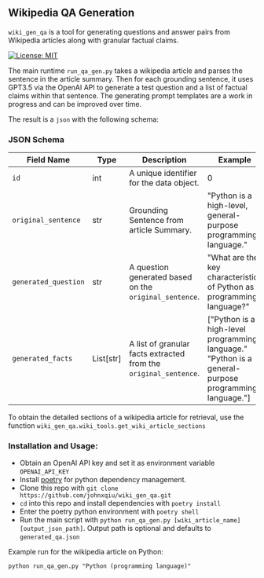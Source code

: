 ## Wikipedia QA Generation
`wiki_gen_qa` is a tool for generating questions and answer pairs from Wikipedia articles along with granular factual claims. 

[![License: MIT](https://img.shields.io/badge/License-MIT-yellow.svg)](https://opensource.org/licenses/MIT)

The main runtime `run_qa_gen.py` takes a wikipedia article and parses the sentence in the article summary. Then for each grounding sentence, it uses GPT3.5 via the OpenAI API to generate a test question and a list of factual claims within that sentence. The generating prompt templates are a work in progress and can be improved over time.

The result is a `json` with the following schema:

### JSON Schema

| Field Name         | Type           | Description                                             | Example                                                  |
| ------------------ | -------------- | ------------------------------------------------------- | -------------------------------------------------------- |
| `id`               | int        | A unique identifier for the data object.                | 0                                                        |
| `original_sentence`| str         | Grounding Sentence from article Summary. | "Python is a high-level, general-purpose programming language." |
| `generated_question`| str        | A question generated based on the `original_sentence`.  | "What are the key characteristics of Python as a programming language?" |
| `generated_facts`  | List[str] | A list of granular facts extracted from the `original_sentence`. | ["Python is a high-level programming language." <br> "Python is a general-purpose programming language."] |


To obtain the detailed sections of a wikipedia article for retrieval, use the function `wiki_gen_qa.wiki_tools.get_wiki_article_sections`

### Installation and Usage:
- Obtain an OpenAI API key and set it as environment variable `OPENAI_API_KEY`
- Install [poetry](https://python-poetry.org/docs/#installation) for python dependency management.
- Clone this repo with `git clone https://github.com/johnxqiu/wiki_gen_qa.git`
- `cd` into this repo and install dependencies with `poetry install`
- Enter the poetry python environment with `poetry shell`
- Run the main script with `python run_qa_gen.py [wiki_article_name] [output_json_path]`. Output path is optional and defaults to `generated_qa.json`

Example run for the wikipedia article on Python:

```
python run_qa_gen.py "Python (programming language)"
```
